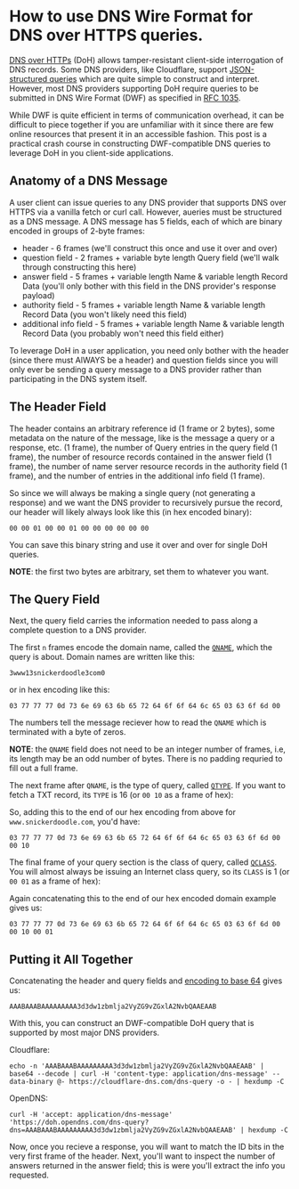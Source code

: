 # How to use DNS Wire Format for DNS over HTTPS queries. 

[DNS over HTTPs](https://datatracker.ietf.org/doc/html/rfc8484) (DoH) allows tamper-resistant client-side interrogation of DNS records. Some DNS providers, like Cloudflare, support [JSON-structured queries](https://developers.cloudflare.com/1.1.1.1/encryption/dns-over-https/make-api-requests/dns-json/) which are quite simple to construct and interpret. However, most DNS providers supporting DoH require queries to be submitted in DNS Wire Format (DWF) as specified in [RFC 1035](https://datatracker.ietf.org/doc/html/rfc1035). 

While DWF is quite efficient in terms of communication overhead, it can be difficult to piece together if you are unfamiliar with it since there are few online resources that present it in an accessible fashion. This post is a  practical crash course in constructing DWF-compatible DNS queries to leverage DoH in you client-side applications. 

## Anatomy of a DNS Message

A user client can issue queries to any DNS provider that supports DNS over HTTPS via a vanilla fetch or curl call. However, aueries must be structured as a DNS message. A DNS message has 5 fields, each of which are binary encoded in groups of 2-byte frames:

- header - 6 frames (we'll construct this once and use it over and over)
- question field - 2 frames + variable byte length Query field (we'll walk through constructing this here)
- answer field - 5 frames + variable length Name & variable length Record Data (you'll only bother with this field in the DNS provider's response payload)
- authority field - 5 frames + variable length Name & variable length Record Data (you won't likely need this field)
- additional info field - 5 frames + variable length Name & variable length Record Data (you probably won't need this field either)

To leverage DoH in a user application, you need only bother with the header (since there must AlWAYS be a header) and question fields since you will only ever be sending a query message to a DNS provider rather than participating in the DNS system itself.

## The Header Field

The header contains an arbitrary reference id (1 frame or 2 bytes), some metadata on the nature of the message, like is the message a query or a response, etc. (1 frame), the number of Query entries in the query field (1 frame), the number of resource records contained in the answer field (1 frame), the number of name server resource records in the authority field (1 frame), and the number of entries in the additional info field (1 frame).

So since we will always be making a single query (not generating a response) and we want the DNS provider to recursively pursue the record, our header will likely always look like this (in hex encoded binary):

`00 00 01 00 00 01 00 00 00 00 00 00`

You can save this binary string and use it over and over for single DoH queries. 

**NOTE**: the first two bytes are arbitrary, set them to whatever you want. 

## The Query Field

Next, the query field carries the information needed to pass along a complete question to a DNS provider. 

The first `n` frames encode the domain name, called the [`QNAME`](https://datatracker.ietf.org/doc/html/rfc1035#section-4.1.2), which the query is about. Domain names are written like this:

`3www13snickerdoodle3com0`

or in hex encoding like this:

`03 77 77 77 0d 73 6e 69 63 6b 65 72 64 6f 6f 64 6c 65 03 63 6f 6d 00`

The numbers tell the message reciever how to read the `QNAME` which is terminated with a byte of zeros. 

**NOTE**: the `QNAME` field does not need to be an integer number of frames, i.e, its length may be an odd number of bytes. There is no padding requried to fill out a full frame. 

The next frame after `QNAME`, is the type of query, called [`QTYPE`](https://datatracker.ietf.org/doc/html/rfc1035#section-3.2.2). If you want to fetch a TXT record, its `TYPE` is 16 (or `00 10` as a frame of hex): 

So, adding this to the end of our hex encoding from above for `www.snickerdoodle.com`, you'd have:

`03 77 77 77 0d 73 6e 69 63 6b 65 72 64 6f 6f 64 6c 65 03 63 6f 6d 00 00 10`

The final frame of your query section is the class of query, called [`QCLASS`](https://datatracker.ietf.org/doc/html/rfc1035#section-3.2.4). You will almost always be issuing an Internet class query, so its `CLASS` is 1 (or `00 01` as a frame of hex): 

Again concatenating this to the end of our hex encoded domain example gives us:

`03 77 77 77 0d 73 6e 69 63 6b 65 72 64 6f 6f 64 6c 65 03 63 6f 6d 00 00 10 00 01`

## Putting it All Together

Concatenating the header and query fields and [encoding to base 64](https://cryptii.com/pipes/base64-to-binary) gives us:

`AAABAAABAAAAAAAAA3d3dw1zbmlja2VyZG9vZGxlA2NvbQAAEAAB`

With this, you can construct an DWF-compatible DoH query that is supported by most major DNS providers.

Cloudflare:

```
echo -n 'AAABAAABAAAAAAAAA3d3dw1zbmlja2VyZG9vZGxlA2NvbQAAEAAB' | base64 --decode | curl -H 'content-type: application/dns-message' --data-binary @- https://cloudflare-dns.com/dns-query -o - | hexdump -C
```

OpenDNS:

```
curl -H 'accept: application/dns-message' 'https://doh.opendns.com/dns-query?dns=AAABAAABAAAAAAAAA3d3dw1zbmlja2VyZG9vZGxlA2NvbQAAEAAB' | hexdump -C
```

Now, once you recieve a response, you will want to match the ID bits in the 
very first frame of the header. Next, you'll want to inspect the number 
of answers returned in the answer field; this is were you'll extract
the info you requested. 
